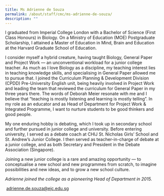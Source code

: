 ```yaml
---
title: Ms Adrienne de Souza
permalink: /about/staff/cmc/ms-adrienne-de-souza/
description: ""
---
```


I graduated from Imperial College London with a Bachelor of Science (First Class Honours) in Biology. On a Ministry of Education (MOE) Postgraduate Scholarship, I attained a Master of Education in Mind, Brain and Education at the Harvard Graduate School of Education.

I consider myself a hybrid creature, having taught Biology, General Paper and Project Work — an unconventional workload for a junior college teacher. As much as I love Biology as a discipline, my teaching interest lies in teaching knowledge skills, and specialising in General Paper allowed me to pursue that. I joined the Curriculum Planning & Development Division (CPDD) Pre-University English unit, being heavily involved in Project Work and leading the team that reviewed the curriculum for General Paper in my three years there. The words of Deborah Meier resonate with me and I believe that “teaching is mostly listening and learning is mostly telling”. In my role as an educator and as Head of Department for Project Work & Integrated Programme, I want to nurture students to be good thinkers and good people.

My one enduring hobby is debating, which I took up in secondary school and further pursued in junior college and university. Before entering university, I served as a debate coach at CHIJ St. Nicholas Girls’ School and St. Andrew’s Junior College. I then served as teacher-in-charge of debate at a junior college, and as both Secretary and President in the Debate Association (Singapore).

Joining a new junior college is a rare and amazing opportunity — to conceptualise a new school and new programmes from scratch, to imagine possibilities and new ideas, and to grow a new school culture.

_Adrienne joined the college as a pioneering Head of Department in 2015._

 [adrienne.de.souza@ejc.edu.sg](mailto:adrienne.de.souza@ejc.edu.sg)